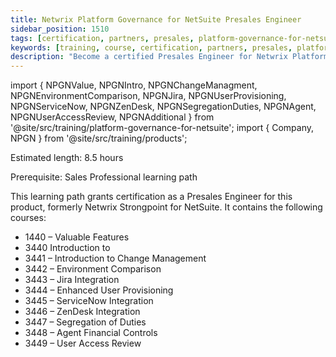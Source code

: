 ```yaml
---
title: Netwrix Platform Governance for NetSuite Presales Engineer
sidebar_position: 1510
tags: [certification, partners, presales, platform-governance-for-netsuite]
keywords: [training, course, certification, partners, presales, platform governance for netsuite]
description: "Become a certified Presales Engineer for Netwrix Platform Governance for NetSuite"
---
```


import { NPGNValue, NPGNIntro, NPGNChangeManagment, NPGNEnvironmentComparison, NPGNJira, NPGNUserProvisioning, NPGNServiceNow, NPGNZenDesk, NPGNSegregationDuties, NPGNAgent, NPGNUserAccessReview, NPGNAdditional } from '@site/src/training/platform-governance-for-netsuite';
import { Company, NPGN } from '@site/src/training/products';


Estimated length: 8.5 hours

Prerequisite: <NPGN /> Sales Professional learning path

This learning path grants <Company /> certification as a Presales Engineer for this product, formerly Netwrix Strongpoint for NetSuite. It contains the following courses:

* 1440 <NPGN /> – Valuable Features
* 3440 Introduction to <NPGN />
* 3441 <NPGN /> – Introduction to Change Management
* 3442 <NPGN /> – Environment Comparison
* 3443 <NPGN /> – Jira Integration
* 3444 <NPGN /> – Enhanced User Provisioning
* 3445 <NPGN /> – ServiceNow Integration
* 3446 <NPGN /> – ZenDesk Integration
* 3447 <NPGN /> – Segregation of Duties
* 3448 <NPGN /> – Agent Financial Controls
* 3449 <NPGN /> – User Access Review

<NPGNValue />

<NPGNIntro />

<NPGNChangeManagment />

<NPGNEnvironmentComparison />

<NPGNJira />

<NPGNUserProvisioning />

<NPGNServiceNow />

<NPGNZenDesk />

<NPGNSegregationDuties />

<NPGNAgent />

<NPGNUserAccessReview />

<NPGNAdditional />
